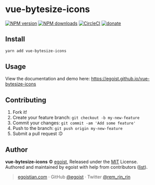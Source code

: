 # vue-bytesize-icons

[![NPM version](https://img.shields.io/npm/v/vue-bytesize-icons.svg?style=flat)](https://npmjs.com/package/vue-bytesize-icons) [![NPM downloads](https://img.shields.io/npm/dm/vue-bytesize-icons.svg?style=flat)](https://npmjs.com/package/vue-bytesize-icons) [![CircleCI](https://circleci.com/gh/egoist/vue-bytesize-icons/tree/master.svg?style=shield)](https://circleci.com/gh/egoist/vue-bytesize-icons/tree/master)  [![donate](https://img.shields.io/badge/$-donate-ff69b4.svg?maxAge=2592000&style=flat)](https://github.com/egoist/donate)

## Install

```bash
yarn add vue-bytesize-icons
```

## Usage

View the documentation and demo here: https://egoist.github.io/vue-bytesize-icons

## Contributing

1. Fork it!
2. Create your feature branch: `git checkout -b my-new-feature`
3. Commit your changes: `git commit -am 'Add some feature'`
4. Push to the branch: `git push origin my-new-feature`
5. Submit a pull request :D


## Author

**vue-bytesize-icons** © [egoist](https://github.com/egoist), Released under the [MIT](./LICENSE) License.<br>
Authored and maintained by egoist with help from contributors ([list](https://github.com/egoist/vue-bytesize-icons/contributors)).

> [egoistian.com](https://egoistian.com) · GitHub [@egoist](https://github.com/egoist) · Twitter [@rem_rin_rin](https://twitter.com/rem_rin_rin)
